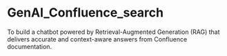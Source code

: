 # GenAI_Confluence_search
To build a chatbot powered by Retrieval-Augmented Generation (RAG) that delivers accurate and context-aware answers from Confluence documentation.
